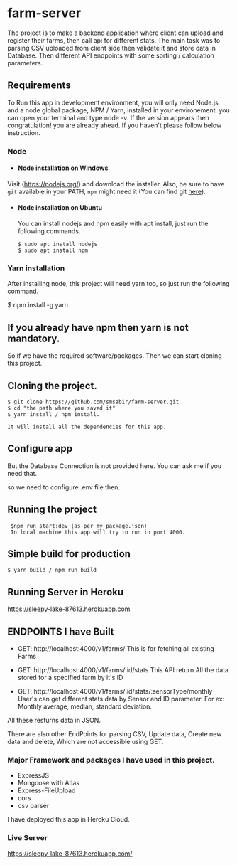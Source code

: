 # farm-server

The project is to make a backend application where client can upload and register their farms, then call api for different stats.
The main task was to parsing CSV uploaded from client side then validate it and store data in Database. Then different API endpoints with some sorting / calculation parameters.

## Requirements

To Run this app in development environment, you will only need Node.js and a node global package, NPM / Yarn, installed in your environement.
you can open your terminal and type node -v. If the version appears then congratulation! you are already ahead.
If you haven't please follow below instruction.

### Node

- #### Node installation on Windows

Visit (https://nodejs.org/) and download the installer.
Also, be sure to have `git` available in your PATH, `npm` might need it (You can find git [here](https://git-scm.com/)).

- #### Node installation on Ubuntu

  You can install nodejs and npm easily with apt install, just run the following commands.

      $ sudo apt install nodejs
      $ sudo apt install npm

### Yarn installation

After installing node, this project will need yarn too, so just run the following command.

$ npm install -g yarn

## If you already have npm then yarn is not mandatory.

So if we have the required software/packages. Then we can start cloning this project.

## Cloning the project.

    $ git clone https://github.com/smsabir/farm-server.git
    $ cd "the path where you saved it"
    $ yarn install / npm install.

    It will install all the dependencies for this app.

## Configure app

But the Database Connection is not provided here. You can ask me if you need that.

so we need to configure .env file then.

## Running the project

     $npm run start:dev (as per my package.json)
     In local machine this app will try to run in port 4000.

## Simple build for production

    $ yarn build / npm run build

## Running Server in Heroku

https://sleepy-lake-87613.herokuapp.com

## ENDPOINTS I have Built

- GET: http://localhost:4000/v1/farms/
  This is for fetching all existing Farms

- GET: http://localhost:4000/v1/farms/:id/stats
  This API return All the data stored for a specified farm by it's ID

- GET: http://localhost:4000/v1/farms/:id/stats/:sensorType/monthly
  User's can get different stats data by Sensor and ID parameter. For ex: Monthly average, median, standard deviation.

All these resturns data in JSON.

There are also other EndPoints for parsing CSV, Update data, Create new data and delete, Which are not accessible using GET.

### Major Framework and packages I have used in this project.

- ExpressJS
- Mongoose with Atlas
- Express-FileUpload
- cors
- csv parser

I have deployed this app in Heroku Cloud.

### Live Server

https://sleepy-lake-87613.herokuapp.com/
